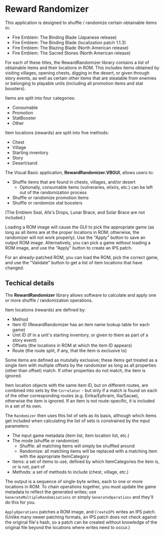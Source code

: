 # Reward Randomizer

This application is designed to shuffle / randomize certain obtainable items in:

* Fire Emblem: The Binding Blade (Japanese release)
* Fire Emblem: The Binding Blade (localization patch 1.1.3)
* Fire Emblem: The Blazing Blade (North American release)
* Fire Emblem: The Sacred Stones (North American release)

For each of these titles, the RewardRandomizer library contains a list of
obtainable items and their locations in ROM. This includes items obtained by
visiting villages, opening chests, digging in the desert, or given through
story events, as well as certain other items that are stealable from enemies
or belonging to playable units (including all promotion items and stat boosters).

Items are split into four categories:

* Consumable
* Promotion
* StatBooster
* Other

Item locations (rewards) are split into five methods:

* Chest
* Village
* Starting inventory
* Story
* Desert/sand

The Visual Basic application, **RewardRandomizer.VBGUI**, allows users to:

* Shuffle items that are found in chests, villages, and/or desert
    * Optionally, consumable items (vulneraries, elixirs, etc.) can be left
      out of the randomization process
* Shuffle or randomize promotion items
* Shuffle or randomize stat boosters

(The Emblem Seal, Afa's Drops, Lunar Brace, and Solar Brace are not included.)

Loading a ROM image will cause the GUI to pick the appropriate game (as long
as all items are at the proper locations in ROM; otherwise, the randomizer
will not work properly). Use the "Apply" button to save an output ROM image.
Alternatively, you can pick a game without loading a ROM image, and use the
"Apply" button to create an IPS patch.

For an already-patched ROM, you can load the ROM, pick the correct game, and
use the "Validate" button to get a list of item locations that have changed.

## Techical details

The **RewardRandomizer** library allows software to calculate and apply one or
more shuffle / randomization operations.

Item locations (rewards) are defined by:

* Method
* Item ID (RewardRandomizer has an item name lookup table for each game)
* Unit ID (if in a unit's starting inventory, or given to them as part of a story event)
* Offsets (the locations in ROM at which the item ID appears)
* Route (the route split, if any, that the item is exclusive to)

Some items are defined as mututally exclusive; these items get treated as a
single item with multiple offsets by the randomizer as long as all properties
(other than offset) match. If other properties do not match, the item is
ignored.

Item location objects with the same item ID, but on different routes, are
combined into sets by the `Correlator` - but only if a match is found on each
of the other corresponding routes (e.g. Eirika/Ephraim, Ilia/Sacae), otherwise
the item is ignored. If an item is not route-specific, it is included in a set
of its own.

The `Randomizer` then uses this list of sets as its basis, although which
items get included when calculating the list of sets is constrained by the
input parameters:

* The input game metadata (item list, item location list, etc.)
* The mode (shuffle or randomize)
    * Shuffle: all matching items will simply be shuffled around
    * Randomize: all matching items will be replaced with a matching item with the appropriate ItemCategory
* Items: a set of items to use, defined by which ItemCategories the item is, or is not, part of
* Methods: a set of methods to include (chest, village, etc.)

The output is a sequence of single-byte writes, each to one or more locations
in ROM. To chain operations together, you must update the game metadata to
reflect the generated writes; use `GenerateMultipleRandomizations` or simply
`GenerateOperations` and they'll do this for you.

`ApplyOperations` patches a ROM image, and `CreateIPS` writes an IPS patch.
(Unlike many newer patching formats, an IPS patch does not check against the
original file's hash, so a patch can be created without knowledge of the
original file beyond the locations where writes need to occur.)
